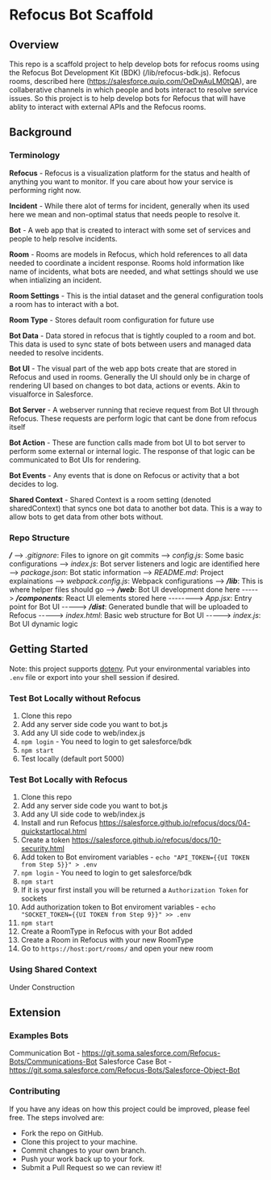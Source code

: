 # Refocus Bot Scaffold

## Overview
This repo is a scaffold project to help develop bots for refocus rooms using the Refocus Bot Development Kit (BDK) (/lib/refocus-bdk.js). Refocus rooms, described here (https://salesforce.quip.com/OeDwAuLM0tQA), are collaberative channels in which people and bots interact to resolve service issues. So this project is to help develop bots for Refocus that will have ablity to interact with external APIs and the Refocus rooms.

## Background
### Terminology
**Refocus** - Refocus is a visualization platform for the status and health of anything you want to monitor. If you care about how your service is performing right now.

**Incident** - While there alot of terms for incident, generally when its used here we mean and non-optimal status that needs people to resolve it.

**Bot** - A web app that is created to interact with some set of services and people to help resolve incidents.

**Room** - Rooms are models in Refocus, which hold references to all data needed to coordinate a incident response. Rooms hold information like name of incidents, what bots are needed, and what settings should we use when intializing an incident.

**Room Settings** - This is the intial dataset and the general configuration tools a room has to interact with a bot.

**Room Type** - Stores default room configuration for future use

**Bot Data** - Data stored in refocus that is tightly coupled to a room and bot. This data is used to sync state of bots between users and managed data needed to resolve incidents.

**Bot UI** - The visual part of the web app bots create that are stored in Refocus and used in rooms. Generally the UI should only be in charge of rendering UI based on changes to bot data, actions or events. Akin to visualforce in Salesforce.

**Bot Server** - A webserver running that recieve request from Bot UI through Refocus. These requests are perform logic that cant be done from refocus itself

**Bot Action** - These are function calls made from bot UI to bot server to perform some external or internal logic. The response of that logic can be communicated to Bot UIs for rendering.

**Bot Events** - Any events that is done on Refocus or activity that a bot decides to log.

**Shared Context** - Shared Context is a room setting (denoted sharedContext) that syncs one bot data to another bot data. This is a way to allow bots to get data from other bots without.

### Repo Structure
_**/**_
--> _.gitignore_: Files to ignore on git commits
--> _config.js_: Some basic configurations
--> _index.js_: Bot server listeners and logic are identified here
--> _package.json_: Bot static information
--> _README.md_: Project explainations
--> _webpack.config.js_: Webpack configurations
--> _**/lib**_: This is where helper files should go
--> _**/web**_: Bot UI development done here
-----> _**/components**_: React UI elements stored here
--------> _App.jsx_: Entry point for Bot UI
-----> _**/dist**_: Generated bundle that will be uploaded to Refocus
-----> _index.html_: Basic web structure for Bot UI
-----> _index.js_: Bot UI dynamic logic

## Getting Started

Note: this project supports [dotenv](https://github.com/motdotla/dotenv). Put your environmental variables into `.env` file or export into your shell session if desired.

### Test Bot Locally without Refocus
1.  Clone this repo
2.	Add any server side code you want to bot.js
3.	Add any UI side code to web/index.js
4.	```npm login``` - You need to login to get salesforce/bdk
5.	```npm start```
6.	Test locally (default port 5000)

### Test Bot Locally with Refocus
1.  Clone this repo
2.	Add any server side code you want to bot.js
3.	Add any UI side code to web/index.js
4.	Install and run Refocus https://salesforce.github.io/refocus/docs/04-quickstartlocal.html
5.	Create a token https://salesforce.github.io/refocus/docs/10-security.html
6.	Add token to Bot enviroment variables -  ```echo "API_TOKEN={{UI TOKEN from Step 5}}" > .env ```
7.	```npm login``` - You need to login to get salesforce/bdk
8.	```npm start```
9.	If it is your first install you will be returned a ```Authorization Token``` for sockets
10.	Add authorization token to Bot enviroment variables -  ```echo "SOCKET_TOKEN={{UI TOKEN from Step 9}}" >> .env```
11.	```npm start```
12. Create a RoomType in Refocus with your Bot added
13. Create a Room in Refocus with your new RoomType
14.	Go to ```https://host:port/rooms/``` and open your new room

###  Using Shared Context
Under Construction

## Extension
### Examples Bots
Communication Bot - https://git.soma.salesforce.com/Refocus-Bots/Communications-Bot
Salesforce Case Bot - https://git.soma.salesforce.com/Refocus-Bots/Salesforce-Object-Bot

### Contributing
If you have any ideas on how this project could be improved, please feel free. The steps involved are:
* Fork the repo on GitHub.
* Clone this project to your machine.
* Commit changes to your own branch.
* Push your work back up to your fork.
* Submit a Pull Request so we can review it!
